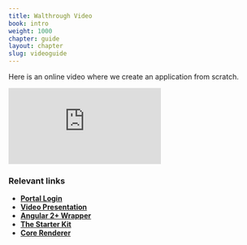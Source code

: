 ```yaml
---
title: Walthrough Video
book: intro
weight: 1000
chapter: guide
layout: chapter
slug: videoguide
---
```

Here is an online video where we create an application from scratch.

<div class="embed-responsive embed-responsive-16by9">
  <iframe class="embed-responsive-item" src="https://www.youtube.com/embed/zEvzW_sSXk0?rel=0&amp;showinfo=0" frameborder="0" allowfullscreen></iframe>
</div>

### Relevant links
- [**Portal Login**](https://portal.form.io/#/)
- [**Video Presentation**](http://travistidwell.com/presentations/eventmanager/#/)
- [**Angular 2+ Wrapper**](https://github.com/formio/angular-formio)
- [**The Starter Kit**](https://github.com/formio/angular-app-starterkit)
- [**Core Renderer**](https://github.com/formio/formio.js)
